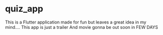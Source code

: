# quiz_app

This is a Flutter application made for fun but leaves a great idea in my mind....
This app is just a trailer And movie gonna be out soon in FEW DAYS

